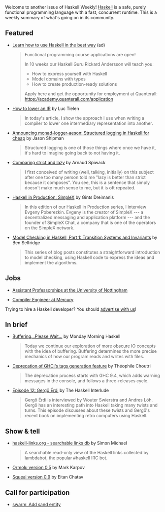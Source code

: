 Welcome to another issue of Haskell Weekly!
[Haskell](https://www.haskell.org) is a safe, purely functional programming language with a fast, concurrent runtime.
This is a weekly summary of what's going on in its community.

## Featured

- [Learn how to use Haskell in the best way](https://academy.quanterall.com/application) (ad)
  > Functional programming course applications are open!
  >
  > In 10 weeks our Haskell Guru Rickard Andersson will teach you:
  >
  > - How to express yourself with Haskell
  > - Model domains with types
  > - How to create production-ready solutions
  >
  > Apply here and get the opportunity for employment at Quanterall: <https://academy.quanterall.com/application>

- [How to lower an IR](https://luctielen.com/posts/how-to-lower-an-ir/) by Luc Tielen
  > In today's article, I show the approach I use when writing a compiler to lower one intermediary representation into another.

- [Announcing monad-logger-aeson: Structured logging in Haskell for cheap](https://jship.github.io/posts/2022-05-17-announcing-monad-logger-aeson/) by Jason Shipman
  > Structured logging is one of those things where once we have it, it's hard to imagine going back to not having it.

- [Comparing strict and lazy](https://www.tweag.io/blog/2022-05-12-strict-vs-lazy/) by Arnaud Spiwack
  > I first conceived of writing (well, talking, initially) on this subject after one too many person told me "lazy is better than strict because it composes". You see, this is a sentence that simply doesn't make much sense to me, but it is oft repeated.

- [Haskell in Production: SimpleX](https://serokell.io/blog/haskell-in-production-simplex) by Gints Dreimanis
  > In this edition of our Haskell in Production series, I interview Evgeny Poberezkin. Evgeny is the creator of SimpleX --- a decentralized messaging and application platform --- and the founder of SimpleX Chat, a company that is one of the operators on the SimpleX network.

- [Model Checking in Haskell, Part 1: Transition Systems and Invariants](https://benjaminselfridge.github.io/posts/2022-05-10-model-checking-1.html) by Ben Selfridge
  > This series of blog posts constitutes a straightforward introduction to model checking, using Haskell code to express the ideas and implement the algorithms.

## Jobs

- [Assistant Professorships at the University of Nottingham](https://www.cs.nott.ac.uk/~pszgmh/advert.html)

- [Compiler Engineer at Mercury](https://mercury.com/jobs/ghc-compiler-engineer)

Trying to hire a Haskell developer?
You should [advertise with us](https://haskellweekly.news/advertising.html)!

## In brief

- [Buffering...Please Wait...](https://mmhaskell.com/blog/2022/5/16/bufferingplease-wait) by Monday Morning Haskell
  > Today we continue our exploration of more obscure IO concepts with the idea of buffering. Buffering determines the more precise mechanics of how our program reads and writes with files.

- [Deprecation of GHCi's tags generation feature](https://discourse.haskell.org/t/deprecation-of-ghcis-tags-generation-feature-starting-with-ghc-9-4/4535?u=taylorfausak) by Théophile Choutri
  > The deprecation process starts with GHC 9.4, which adds warning messages in the console, and follows a three-releases cycle.

- [Episode 12: Gergő Érdi](https://haskell.foundation/podcast/12/) by The Haskell Interlude
  > Gergő Érdi is interviewed by Wouter Swierstra and Andres Löh. Gergő has an interesting path into Haskell taking many twists and turns. This episode discusses about these twists and Gergő's recent book on implementing retro computers using Haskell.

## Show & tell

- [haskell-links.org - searchable links db](https://discourse.haskell.org/t/ann-haskell-links-org-searchable-links-db/4542?u=taylorfausak) by Simon Michael
  > A searchable read-only view of the Haskell links collected by lambdabot, the popular #haskell IRC bot.

- [Ormolu version 0.5](https://github.com/tweag/ormolu/blob/25b04d45b4f3e8db81bc4a863f2fededda7bc384/CHANGELOG.md#ormolu-0500) by Mark Karpov

- [Squeal version 0.9](https://github.com/morphismtech/squeal/blob/599ebb9a0036ac7e5627be980a2a8de1a38ea4f0/RELEASE%20NOTES.md#version-0900) by Eitan Chatav

## Call for participation

- [swarm: Add sand entity](https://github.com/swarm-game/swarm/issues/336)
